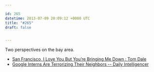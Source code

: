 ```yaml
---

id: 265
datetime: 2013-07-09 20:09:12 +0000 UTC
title: "#265"
draft: false


---
```


Two perspectives on the bay area. 

 
 * [San Francisco, I Love You But You’re Bringing Me Down : Tom Dale](http://tomdale.net/2013/07/san-francisco-i-love-you-but-youre-bringing-me-down/)
 * [Google Interns Are Terrorizing Their Neighbors -- Daily Intelligencer](http://nymag.com/daily/intelligencer/2013/07/google-interns-are-terrorizing-their-neighbors.html)


